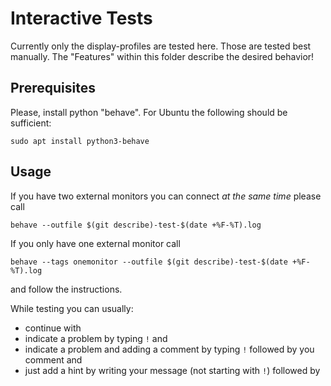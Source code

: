 # Interactive Tests

Currently only the display-profiles are tested here.
Those are tested best manually. The "Features" within this folder
describe the desired behavior!

## Prerequisites

Please, install python "behave".
For Ubuntu the following should be sufficient:
```
sudo apt install python3-behave
```

## Usage
If you have two external monitors you can connect _at the same time_ please call
```
behave --outfile $(git describe)-test-$(date +%F-%T).log
```

If you only have one external monitor call
```
behave --tags onemonitor --outfile $(git describe)-test-$(date +%F-%T).log
```

and follow the instructions.

While testing you can usually:
* continue with <ENTER>
* indicate a problem by typing ```!``` and <ENTER>
* indicate a problem and adding a comment by typing ```!``` followed by you comment and <ENTER>
* just add a hint by writing your message (not starting with ```!```) followed by <ENTER>
